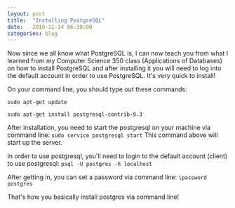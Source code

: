 ```yaml
---
layout: post
title:  "Installing PostgreSQL"
date:   2016-11-14 06:30:00
categories: blog
---
```

Now since we all know what PostgreSQL is, I can now teach you from what I learned from 
my Computer Science 350 class (Applications of Databases) on how to install PostgreSQL
and after installing it you will need to log into the default account in order to use 
PostgreSQL. It's very quick to install!

On your command line, you should type out these commands:

    sudo apt-get update

    sudo apt-get install postgresql-contrib-9.3


After installation, you need to start the postgresql on your machine via command line:
`sudo service postgresql start`
This command above will start up the server. 

In order to use postgresql, you'll need to login to the default account (client) to use postgresql:
`psql -U postgres -h localhost`

After getting in, you can set a password via command line:
`\password postgres`

That's how you basically install postgres via command line! 